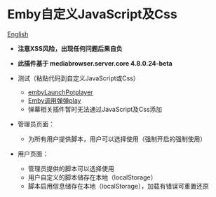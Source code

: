 # Emby自定义JavaScript及Css

[English](README_EN.md)
- **注意XSS风险，出现任何问题后果自负**
- **此插件基于 mediabrowser.server.core 4.8.0.24-beta**
- 测试（粘贴代码到自定义JavaScript或Css）
  - [embyLaunchPotplayer](https://greasyfork.org/zh-CN/scripts/459297-embylaunchpotplayer/code)
  - [Emby调用弹弹play](https://greasyfork.org/zh-CN/scripts/443916-emby%E8%B0%83%E7%94%A8%E5%BC%B9%E5%BC%B9play/code)
  - 弹幕相关插件暂时无法通过JavaScript及Css添加

- 管理员页面：
  - 为所有用户提供脚本，用户可以选择使用（强制开启的强制使用）
  

- 用户页面：
  - 管理员提供的脚本可以选择使用
  - 用户自定义的脚本储存在本地（localStorage）
  - 脚本启用信息储存在本地（localStorage），加载有错误可重置还原

